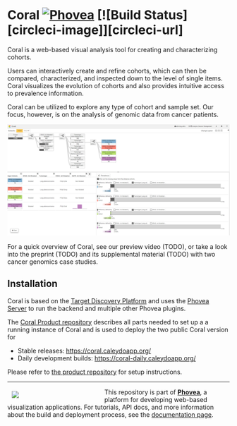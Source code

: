 
Coral 
[![Phovea][phovea-image]][phovea-url] [![Build Status][circleci-image]][circleci-url]    
=====================

Coral is a web-based visual analysis tool for creating and characterizing cohorts.

Users can interactively create and refine cohorts, which can then be compared, characterized, and inspected down to the level of single items.
Coral visualizes the evolution of cohorts and also provides intuitive access to prevalence information.

Coral can be utilized to explore any type of cohort and sample set. Our focus, however, is on the analysis of genomic data from cancer patients.

![screenshot](media/screenshot.full.png?raw=true "Screenshot")

For a quick overview of Coral, see our preview video (TODO), or take a look into the preprint (TODO) and its supplemental material (TODO) with two cancer genomics case studies.


Installation
------------

Coral is based on the [Target Discovery Platform](https://github.com/datavisyn/tdp_core) and uses the [Phovea Server](https://github.com/phovea/phovea_server) to run the backend and multiple other Phovea plugins.

The [Coral Product repository](https://github.com/Caleydo/coral_product) describes all parts needed to set up a a running instance of Coral and is used to deploy the two public Coral version for 
* Stable releases: https://coral.caleydoapp.org/
* Daily development builds: https://coral-daily.caleydoapp.org/

Please refer to [the product repository](https://github.com/Caleydo/coral_product) for setup instructions.


***

<a href="https://caleydo.org"><img src="http://caleydo.org/assets/images/logos/caleydo.svg" align="left" width="200px" hspace="10" vspace="6"></a>
This repository is part of **[Phovea](http://phovea.caleydo.org/)**, a platform for developing web-based visualization applications. For tutorials, API docs, and more information about the build and deployment process, see the [documentation page](http://phovea.caleydo.org).


[phovea-image]: https://img.shields.io/badge/Phovea-Client%20Plugin-F47D20.svg
[phovea-url]: https://phovea.caleydo.org
[npm-image]: https://badge.fury.io/js/coral.svg
[npm-url]: https://npmjs.org/package/coral
[travis-image]: https://travis-ci.org/Caleydo/coral.svg?branch=master
[travis-url]: https://travis-ci.org/Caleydo/coral
[daviddm-image]: https://david-dm.org/Caleydo/coral/status.svg
[daviddm-url]: https://david-dm.org/Caleydo/coral
